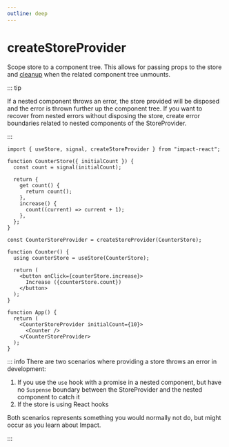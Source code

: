 ```yaml
---
outline: deep
---
```


# createStoreProvider

Scope store to a component tree. This allows for passing props to the store and [cleanup](./cleanup.md) when the related component tree unmounts.

::: tip

If a nested component throws an error, the store provided will be disposed and the error is thrown further up the component tree. If you want to recover from nested errors without disposing the store, create error boundaries related to nested components of the StoreProvider.

:::

```tsx
import { useStore, signal, createStoreProvider } from "impact-react";

function CounterStore({ initialCount }) {
  const count = signal(initialCount);

  return {
    get count() {
      return count();
    },
    increase() {
      count((current) => current + 1);
    },
  };
}

const CounterStoreProvider = createStoreProvider(CounterStore);

function Counter() {
  using counterStore = useStore(CounterStore);

  return (
    <button onClick={counterStore.increase}>
      Increase ({counterStore.count})
    </button>
  );
}

function App() {
  return (
    <CounterStoreProvider initialCount={10}>
      <Counter />
    </CounterStoreProvider>
  );
}
```

::: info
There are two scenarios where providing a store throws an error in development:

1. If you use the `use` hook with a promise in a nested component, but have no `Suspense` boundary between the StoreProvider and the nested component to catch it
2. If the store is using React hooks

Both scenarios represents something you would normally not do, but might occur as you learn about Impact.

:::
